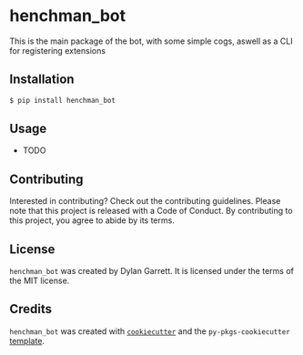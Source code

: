 # henchman_bot

This is the main package of the bot, with some simple cogs, aswell as a CLI for registering extensions

## Installation

```bash
$ pip install henchman_bot
```

## Usage

- TODO

## Contributing

Interested in contributing? Check out the contributing guidelines. Please note that this project is released with a Code of Conduct. By contributing to this project, you agree to abide by its terms.

## License

`henchman_bot` was created by Dylan Garrett. It is licensed under the terms of the MIT license.

## Credits

`henchman_bot` was created with [`cookiecutter`](https://cookiecutter.readthedocs.io/en/latest/) and the `py-pkgs-cookiecutter` [template](https://github.com/py-pkgs/py-pkgs-cookiecutter).
